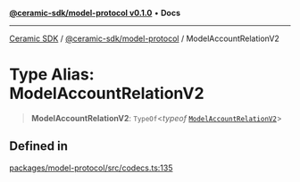 [**@ceramic-sdk/model-protocol v0.1.0**](../README.md) • **Docs**

***

[Ceramic SDK](../../../README.md) / [@ceramic-sdk/model-protocol](../README.md) / ModelAccountRelationV2

# Type Alias: ModelAccountRelationV2

> **ModelAccountRelationV2**: `TypeOf`\<*typeof* [`ModelAccountRelationV2`](../variables/ModelAccountRelationV2.md)\>

## Defined in

[packages/model-protocol/src/codecs.ts:135](https://github.com/ceramicstudio/ceramic-sdk/blob/a220cbca7950f690af7f3d03a0023681bb9f5426/packages/model-protocol/src/codecs.ts#L135)
